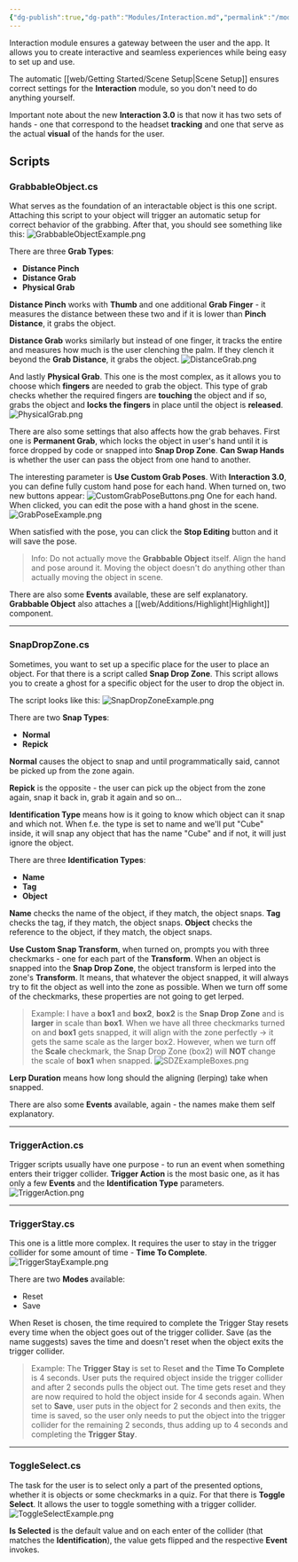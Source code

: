 ```yaml
---
{"dg-publish":true,"dg-path":"Modules/Interaction.md","permalink":"/modules/interaction/","noteIcon":""}
---
```


Interaction module ensures a gateway between the user and the app. It allows you to create interactive and seamless experiences while being easy to set up and use. 


The automatic [[web/Getting Started/Scene Setup\|Scene Setup]] ensures correct settings for the **Interaction** module, so you don't need to do anything yourself. 


Important note about the new **Interaction 3.0** is that now it has two sets of hands - one that correspond to the headset **tracking** and one that serve as the actual **visual** of the hands for the user.


## Scripts
### GrabbableObject.cs

What serves as the foundation of an interactable object is this one script. Attaching this script to your object will trigger an automatic setup for correct behavior of the grabbing. After that, you should see something like this: 
![GrabbableObjectExample.png](/img/user/img/GrabbableObjectExample.png)

There are three **Grab Types**:
- **Distance Pinch**
- **Distance Grab**
- **Physical Grab**

**Distance Pinch** works with **Thumb** and one additional **Grab Finger** - it measures the distance between these two and if it is lower than **Pinch Distance**, it grabs the object. 


**Distance Grab** works similarly but instead of one finger, it tracks the entire and measures how much is the user clenching the palm. If they clench it beyond the **Grab Distance**, it grabs the object.
![DistanceGrab.png](/img/user/img/DistanceGrab.png)

And lastly **Physical Grab**. This one is the most complex, as it allows you to choose which **fingers** are needed to grab the object. This type of grab checks whether the required fingers are **touching** the object and if so, grabs the object and **locks the fingers** in place until the object is **released**. 
![PhysicalGrab.png](/img/user/img/PhysicalGrab.png)


There are also some settings that also affects how the grab behaves. First one is **Permanent Grab**, which locks the object in user's hand until it is force dropped by code or snapped into **Snap Drop Zone**. **Can Swap Hands** is whether the user can pass the object from one hand to another. 


The interesting parameter is **Use Custom Grab Poses**. With **Interaction 3.0**, you can define fully custom hand pose for each hand. When turned on, two new buttons appear: 
![CustomGrabPoseButtons.png](/img/user/img/CustomGrabPoseButtons.png)
One for each hand. When clicked, you can edit the pose with a hand ghost in the scene.
![GrabPoseExample.png](/img/user/img/GrabPoseExample.png)

When satisfied with the pose, you can click the **Stop Editing** button and it will save the pose. 
>Info: Do not actually move the **Grabbable Object** itself. Align the hand and pose around it. Moving the object doesn't do anything other than actually moving the object in scene. 



There are also some **Events** available, these are self explanatory. 
**Grabbable Object** also attaches a [[web/Additions/Highlight\|Highlight]] component. 

---
### SnapDropZone.cs

Sometimes, you want to set up a specific place for the user to place an object. For that there is a script called **Snap Drop Zone**. This script allows you to create a ghost for a specific object for the user to drop the object in. 


The script looks like this:
![SnapDropZoneExample.png](/img/user/img/SnapDropZoneExample.png)

There are two **Snap Types**:
- **Normal**
- **Repick**

**Normal** causes the object to snap and until programmatically said, cannot be picked up from the zone again. 

**Repick** is the opposite - the user can pick up the object from the zone again, snap it back in, grab it again and so on... 


**Identification Type** means how is it going to know which object can it snap and which not. When f.e. the type is set to name and we'll put "Cube" inside, it will snap any object that has the name "Cube" and if not, it will just ignore the object. 

There are three **Identification Types**: 
- **Name**
- **Tag**
- **Object**

**Name** checks the name of the object, if they match, the object snaps. 
**Tag** checks the tag, if they match, the object snaps. 
**Object** checks the reference to the object, if they match, the object snaps. 


**Use Custom Snap Transform**, when turned on, prompts you with three checkmarks - one for each part of the **Transform**. When an object is snapped into the **Snap Drop Zone**, the object transform is lerped into the zone's **Transform**. It means, that whatever the object snapped, it will always try to fit the object as well into the zone as possible. 
When we turn off some of the checkmarks, these properties are not going to get lerped. 
> Example: I have a **box1** and **box2**, **box2** is the **Snap Drop Zone** and is **larger** in scale than **box1**. When we have all three checkmarks turned on and **box1** gets snapped, it will align with the zone perfectly → it gets the same scale as the larger box2. However, when we turn off the **Scale** checkmark, the Snap Drop Zone (box2) will **NOT** change the scale of **box1** when snapped.
> ![SDZExampleBoxes.png](/img/user/img/SDZExampleBoxes.png)



**Lerp Duration** means how long should the aligning (lerping) take when snapped.


There are also some **Events** available, again - the names make them self explanatory. 

---
### TriggerAction.cs

Trigger scripts usually have one purpose - to run an event when something enters their trigger collider. **Trigger Action** is the most basic one, as it has only a few **Events** and the **Identification Type** parameters. 
![TriggerAction.png](/img/user/img/TriggerAction.png)

--- 
### TriggerStay.cs

This one is a little more complex. It requires the user to stay in the trigger collider for some amount of time - **Time To Complete**. 
![TriggerStayExample.png](/img/user/img/TriggerStayExample.png)

There are two **Modes** available: 
- Reset
- Save

When Reset is chosen, the time required to complete the Trigger Stay resets every time when the object goes out of the trigger collider.
Save (as the name suggests) saves the time and doesn't reset when the object exits the trigger collider. 
>Example: The **Trigger Stay** is set to Reset **and** the **Time To Complete** is 4 seconds. User puts the required object inside the trigger collider and after 2 seconds pulls the object out. The time gets reset and they are now required to hold the object inside for 4 seconds again. 
>When set to **Save**, user puts in the object for 2 seconds and then exits, the time is saved, so the user only needs to put the object into the trigger collider for the remaining 2 seconds, thus adding up to 4 seconds and completing the **Trigger Stay**.


---
### ToggleSelect.cs

The task for the user is to select only a part of the presented options, whether it is objects or some checkmarks in a quiz. For that there is **Toggle Select**. It allows the user to toggle something with a trigger collider. 
![ToggleSelectExample.png](/img/user/img/ToggleSelectExample.png)

**Is Selected** is the default value and on each enter of the collider (that matches the **Identification**), the value gets flipped and the respective **Event** invokes. 